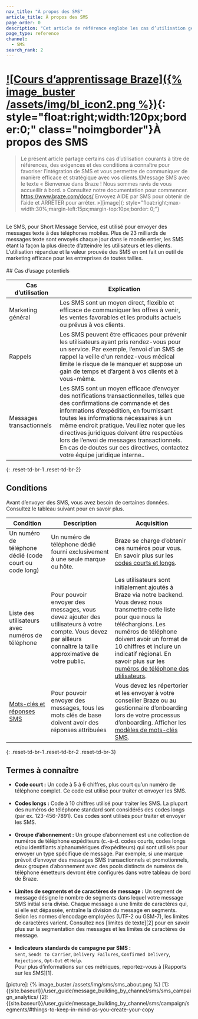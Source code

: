 ```yaml
---
nav_title: "À propos des SMS"
article_title: À propos des SMS
page_order: 0
description: "Cet article de référence englobe les cas d’utilisation générale du canal SMS et les exigences nécessaires à son bon fonctionnement."
page_type: reference
channel:
  - SMS
search_rank: 2
---
```


# [![Cours d’apprentissage Braze]({% image_buster /assets/img/bl_icon2.png %})](https://learning.braze.com/messaging-channels-sms){: style="float:right;width:120px;border:0;" class="noimgborder"}À propos des SMS

> Le présent article partage certains cas d’utilisation courants à titre de références, des exigences et des conditions à connaître pour favoriser l’intégration de SMS et vous permettre de communiquer de manière efficace et stratégique avec vos clients.![Message SMS avec le texte « Bienvenue dans Braze ! Nous sommes ravis de vous accueillir à bord. » Consultez notre documentation pour commencer. https://www.braze.com/docs/ Envoyez AIDE par SMS pour obtenir de l’aide et ARRÊTER pour arrêter. »][image]{: style="float:right;max-width:30%;margin-left:15px;margin-top:10px;border: 0;"}

<br>
Le SMS, pour Short Message Service, est utilisé pour envoyer des messages texte à des téléphones mobiles. Plus de 23 milliards de messages texte sont envoyés chaque jour dans le monde entier, les SMS étant la façon la plus directe d’atteindre les utilisateurs et les clients. L’utilisation répandue et la valeur prouvée des SMS en ont fait un outil de marketing efficace pour les entreprises de toutes tailles. 
<br><br>
## Cas d’usage potentiels

| Cas d’utilisation | Explication |
|---|---|
| Marketing général | Les SMS sont un moyen direct, flexible et efficace de communiquer les offres à venir, les ventes favorables et les produits actuels ou prévus à vos clients. |
| Rappels | Les SMS peuvent être efficaces pour prévenir les utilisateurs ayant pris rendez-vous pour un service. Par exemple, l’envoi d’un SMS de rappel la veille d’un rendez-vous médical limite le risque de le manquer et suppose un gain de temps et d’argent à vos clients et à vous-même. |
| Messages transactionnels | Les SMS sont un moyen efficace d’envoyer des notifications transactionnelles, telles que des confirmations de commande et des informations d’expédition, en fournissant toutes les informations nécessaires à un même endroit pratique. Veuillez noter que les directives juridiques doivent être respectées lors de l’envoi de messages transactionnels. En cas de doutes sur ces directives, contactez votre équipe juridique interne..|
{: .reset-td-br-1 .reset-td-br-2}

## Conditions

Avant d’envoyer des SMS, vous avez besoin de certaines données. Consultez le tableau suivant pour en savoir plus.

|Condition | Description | Acquisition |
|---|---|---|
| Un numéro de téléphone dédié (code court ou code long) | Un numéro de téléphone dédié fourni exclusivement à une seule marque ou hôte. | Braze se charge d’obtenir ces numéros pour vous. En savoir plus sur les [codes courts et longs]({{site.baseurl}}/user_guide/message_building_by_channel/sms/phone_numbers/sending_phone_numbers/).|
| Liste des utilisateurs avec numéros de téléphone | Pour pouvoir envoyer des messages, vous devez ajouter des utilisateurs à votre compte. Vous devez par ailleurs connaître la taille approximative de votre public.  | Les utilisateurs sont initialement ajoutés à Braze via notre backend. Vous devez nous transmettre cette liste pour que nous la téléchargions. Les numéros de téléphone doivent avoir un format de 10 chiffres et inclure un indicatif régional. En savoir plus sur les [numéros de téléphone des utilisateurs]({{site.baseurl}}/user_guide/message_building_by_channel/sms/phone_numbers/user_phone_numbers/). |
| [Mots-clés et réponses SMS]({{site.baseurl}}/user_guide/message_building_by_channel/sms/keywords/) | Pour pouvoir envoyer des messages, tous les mots clés de base doivent avoir des réponses attribuées | Vous devez les répertorier et les envoyer à votre conseiller Braze ou au gestionnaire d’onboarding lors de votre processus d’onboarding. Afficher les [modèles de mots-clés SMS]({{site.baseurl}}/user_guide/message_building_by_channel/sms/phone_numbers/sending_phone_numbers/#short-code-application). |
{: .reset-td-br-1 .reset-td-br-2 .reset-td-br-3}

## Termes à connaître

- **Code court :** Un code à 5 à 6 chiffres, plus court qu’un numéro de téléphone complet. Ce code est utilisé pour traiter et envoyer les SMS.<br><br>
- **Codes longs :** Code à 10 chiffres utilisé pour traiter les SMS. La plupart des numéros de téléphone standard sont considérés des codes longs (par ex. 123-456-7891). Ces codes sont utilisés pour traiter et envoyer les SMS.<br><br>
- **Groupe d’abonnement :** Un groupe d’abonnement est une collection de numéros de téléphone expéditeurs (c.-à-d. codes courts, codes longs et/ou identifiants alphanumériques d’expéditeurs) qui sont utilisés pour envoyer un type spécifique de message. Par exemple, si une marque prévoit d’envoyer des messages SMS transactionnels et promotionnels, deux groupes d’abonnement avec des pools distincts de numéros de téléphone émetteurs devront être configurés dans votre tableau de bord de Braze.<br><br>
- **Limites de segments et de caractères de message :** Un segment de message désigne le nombre de segments dans lequel votre message SMS initial sera divisé. Chaque message a une limite de caractères qui, si elle est dépassée, entraîne la division du message en segments. Selon les normes d’encodage employées (UTF-2 ou GSM-7), les limites de caractères varient. Consultez nos [limites de texte][2] pour en savoir plus sur la segmentation des messages et les limites de caractères de message.<br><br>
- **Indicateurs standards de campagne par SMS :** <br>`Sent`, `Sends to Carrier`, `Delivery Failures`, `Confirmed Delivery`, `Rejections`, `Opt-Out` et `Help`. <br>Pour plus d’informations sur ces métriques, reportez-vous à [Rapports sur les SMS][1].


[picture]: {% image_buster /assets/img/sms/sms_about.png %}
[1]: {{site.baseurl}}/user_guide/message_building_by_channel/sms/sms_campaign_analytics/
[2]: {{site.baseurl}}/user_guide/message_building_by_channel/sms/campaign/segments/#things-to-keep-in-mind-as-you-create-your-copy
